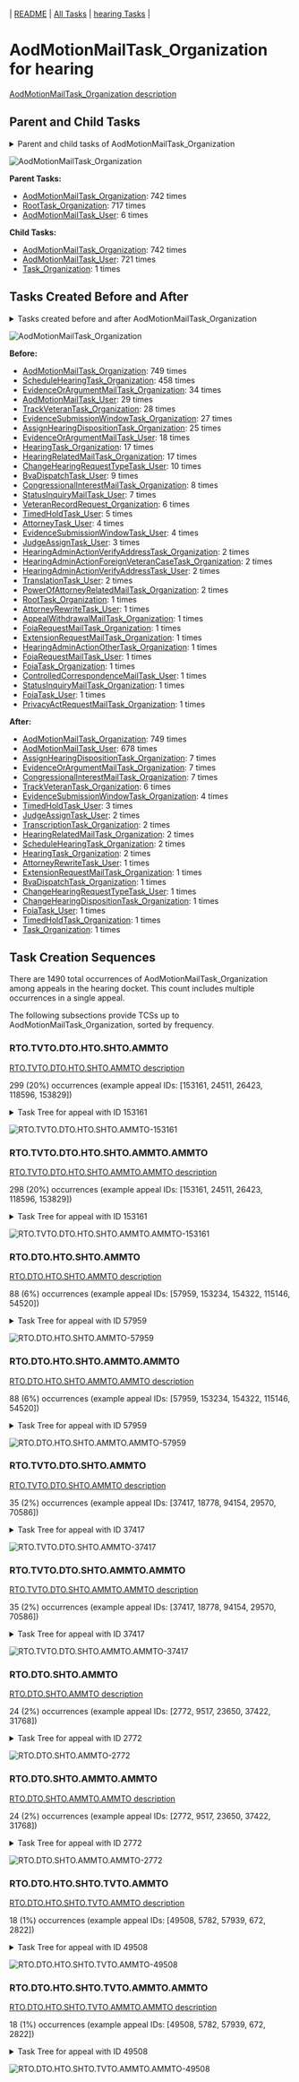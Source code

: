 <!-- DO NOT EDIT THIS FILE.  This file is autogenerated. -->
| [README](../README.md) | [All Tasks](../alltasks.md) | [hearing Tasks](tasklist.md) |

# AodMotionMailTask_Organization for hearing

[AodMotionMailTask_Organization description](../descr/AodMotionMailTask_Organization.md)

## Parent and Child Tasks

<details><summary markdown='span'>Parent and child tasks of AodMotionMailTask_Organization
</summary>

```
digraph G {
rankdir=LR;
node [shape=box]
"AodMotionMailTask_Organization" -> "AodMotionMailTask_Organization" [label=742]
"AodMotionMailTask_Organization" -> "AodMotionMailTask_User" [label=721]
"AodMotionMailTask_Organization" -> "Task_Organization" [label=1]
"AodMotionMailTask_Organization" -> "AodMotionMailTask_Organization" [label=742]
"RootTask_Organization" -> "AodMotionMailTask_Organization" [label=717]
"AodMotionMailTask_User" -> "AodMotionMailTask_Organization" [label=6]
}
```
</details>

![AodMotionMailTask_Organization](dot/AodMotionMailTask_Organization-parentchild.dot.png)

**Parent Tasks:**

   * [AodMotionMailTask_Organization](AodMotionMailTask_Organization.md): 742 times
   * [RootTask_Organization](RootTask_Organization.md): 717 times
   * [AodMotionMailTask_User](AodMotionMailTask_User.md): 6 times

**Child Tasks:**

   * [AodMotionMailTask_Organization](AodMotionMailTask_Organization.md): 742 times
   * [AodMotionMailTask_User](AodMotionMailTask_User.md): 721 times
   * [Task_Organization](Task_Organization.md): 1 times

## Tasks Created Before and After

<details><summary markdown='span'>Tasks created before and after AodMotionMailTask_Organization</summary>

```
digraph G {
rankdir=LR;

"AodMotionMailTask_Organization" -> "AodMotionMailTask_Organization" [label=749]
"AodMotionMailTask_Organization" -> "AodMotionMailTask_User" [label=678]
"AodMotionMailTask_Organization" -> "EvidenceOrArgumentMailTask_Organization" [label=7]
"AodMotionMailTask_Organization" -> "CongressionalInterestMailTask_Organization" [label=7]
"AodMotionMailTask_Organization" -> "AssignHearingDispositionTask_Organization" [label=7]
"AodMotionMailTask_Organization" -> "TrackVeteranTask_Organization" [label=6]
"AodMotionMailTask_Organization" -> "EvidenceSubmissionWindowTask_Organization" [label=4]
"AodMotionMailTask_Organization" -> "TimedHoldTask_User" [label=3]
"AodMotionMailTask_Organization" -> "TranscriptionTask_Organization" [label=2]
"AodMotionMailTask_Organization" -> "ScheduleHearingTask_Organization" [label=2]
"AodMotionMailTask_Organization" -> "JudgeAssignTask_User" [label=2]
"AodMotionMailTask_Organization" -> "HearingTask_Organization" [label=2]
"AodMotionMailTask_Organization" -> "HearingRelatedMailTask_Organization" [label=2]
"AodMotionMailTask_Organization" -> "TimedHoldTask_Organization" [label=1]
"AodMotionMailTask_Organization" -> "Task_Organization" [label=1]
"AodMotionMailTask_Organization" -> "FoiaTask_User" [label=1]
"AodMotionMailTask_Organization" -> "ExtensionRequestMailTask_Organization" [label=1]
"AodMotionMailTask_Organization" -> "ChangeHearingRequestTypeTask_User" [label=1]
"AodMotionMailTask_Organization" -> "ChangeHearingDispositionTask_Organization" [label=1]
"AodMotionMailTask_Organization" -> "BvaDispatchTask_Organization" [label=1]
"AodMotionMailTask_Organization" -> "AttorneyRewriteTask_User" [label=1]
"AodMotionMailTask_Organization" -> "AodMotionMailTask_Organization" [label=749]
"ScheduleHearingTask_Organization" -> "AodMotionMailTask_Organization" [label=458]
"EvidenceOrArgumentMailTask_Organization" -> "AodMotionMailTask_Organization" [label=34]
"AodMotionMailTask_User" -> "AodMotionMailTask_Organization" [label=29]
"TrackVeteranTask_Organization" -> "AodMotionMailTask_Organization" [label=28]
"EvidenceSubmissionWindowTask_Organization" -> "AodMotionMailTask_Organization" [label=27]
"AssignHearingDispositionTask_Organization" -> "AodMotionMailTask_Organization" [label=25]
"EvidenceOrArgumentMailTask_User" -> "AodMotionMailTask_Organization" [label=18]
"HearingTask_Organization" -> "AodMotionMailTask_Organization" [label=17]
"HearingRelatedMailTask_Organization" -> "AodMotionMailTask_Organization" [label=17]
"ChangeHearingRequestTypeTask_User" -> "AodMotionMailTask_Organization" [label=10]
"BvaDispatchTask_User" -> "AodMotionMailTask_Organization" [label=9]
"CongressionalInterestMailTask_Organization" -> "AodMotionMailTask_Organization" [label=8]
"StatusInquiryMailTask_User" -> "AodMotionMailTask_Organization" [label=7]
"VeteranRecordRequest_Organization" -> "AodMotionMailTask_Organization" [label=6]
"TimedHoldTask_User" -> "AodMotionMailTask_Organization" [label=5]
"EvidenceSubmissionWindowTask_User" -> "AodMotionMailTask_Organization" [label=4]
"AttorneyTask_User" -> "AodMotionMailTask_Organization" [label=4]
"JudgeAssignTask_User" -> "AodMotionMailTask_Organization" [label=3]
"TranslationTask_User" -> "AodMotionMailTask_Organization" [label=2]
"PowerOfAttorneyRelatedMailTask_Organization" -> "AodMotionMailTask_Organization" [label=2]
"HearingAdminActionVerifyAddressTask_User" -> "AodMotionMailTask_Organization" [label=2]
"HearingAdminActionVerifyAddressTask_Organization" -> "AodMotionMailTask_Organization" [label=2]
"HearingAdminActionForeignVeteranCaseTask_Organization" -> "AodMotionMailTask_Organization" [label=2]
"StatusInquiryMailTask_Organization" -> "AodMotionMailTask_Organization" [label=1]
"RootTask_Organization" -> "AodMotionMailTask_Organization" [label=1]
"PrivacyActRequestMailTask_Organization" -> "AodMotionMailTask_Organization" [label=1]
"HearingAdminActionOtherTask_Organization" -> "AodMotionMailTask_Organization" [label=1]
"FoiaTask_User" -> "AodMotionMailTask_Organization" [label=1]
"FoiaTask_Organization" -> "AodMotionMailTask_Organization" [label=1]
"FoiaRequestMailTask_User" -> "AodMotionMailTask_Organization" [label=1]
"FoiaRequestMailTask_Organization" -> "AodMotionMailTask_Organization" [label=1]
"ExtensionRequestMailTask_Organization" -> "AodMotionMailTask_Organization" [label=1]
"ControlledCorrespondenceMailTask_User" -> "AodMotionMailTask_Organization" [label=1]
"AttorneyRewriteTask_User" -> "AodMotionMailTask_Organization" [label=1]
"AppealWithdrawalMailTask_Organization" -> "AodMotionMailTask_Organization" [label=1]
}
```
</details>

![AodMotionMailTask_Organization](dot/AodMotionMailTask_Organization.dot.png)

**Before:**

   * [AodMotionMailTask_Organization](AodMotionMailTask_Organization.md): 749 times
   * [ScheduleHearingTask_Organization](ScheduleHearingTask_Organization.md): 458 times
   * [EvidenceOrArgumentMailTask_Organization](EvidenceOrArgumentMailTask_Organization.md): 34 times
   * [AodMotionMailTask_User](AodMotionMailTask_User.md): 29 times
   * [TrackVeteranTask_Organization](TrackVeteranTask_Organization.md): 28 times
   * [EvidenceSubmissionWindowTask_Organization](EvidenceSubmissionWindowTask_Organization.md): 27 times
   * [AssignHearingDispositionTask_Organization](AssignHearingDispositionTask_Organization.md): 25 times
   * [EvidenceOrArgumentMailTask_User](EvidenceOrArgumentMailTask_User.md): 18 times
   * [HearingTask_Organization](HearingTask_Organization.md): 17 times
   * [HearingRelatedMailTask_Organization](HearingRelatedMailTask_Organization.md): 17 times
   * [ChangeHearingRequestTypeTask_User](ChangeHearingRequestTypeTask_User.md): 10 times
   * [BvaDispatchTask_User](BvaDispatchTask_User.md): 9 times
   * [CongressionalInterestMailTask_Organization](CongressionalInterestMailTask_Organization.md): 8 times
   * [StatusInquiryMailTask_User](StatusInquiryMailTask_User.md): 7 times
   * [VeteranRecordRequest_Organization](VeteranRecordRequest_Organization.md): 6 times
   * [TimedHoldTask_User](TimedHoldTask_User.md): 5 times
   * [AttorneyTask_User](AttorneyTask_User.md): 4 times
   * [EvidenceSubmissionWindowTask_User](EvidenceSubmissionWindowTask_User.md): 4 times
   * [JudgeAssignTask_User](JudgeAssignTask_User.md): 3 times
   * [HearingAdminActionVerifyAddressTask_Organization](HearingAdminActionVerifyAddressTask_Organization.md): 2 times
   * [HearingAdminActionForeignVeteranCaseTask_Organization](HearingAdminActionForeignVeteranCaseTask_Organization.md): 2 times
   * [HearingAdminActionVerifyAddressTask_User](HearingAdminActionVerifyAddressTask_User.md): 2 times
   * [TranslationTask_User](TranslationTask_User.md): 2 times
   * [PowerOfAttorneyRelatedMailTask_Organization](PowerOfAttorneyRelatedMailTask_Organization.md): 2 times
   * [RootTask_Organization](RootTask_Organization.md): 1 times
   * [AttorneyRewriteTask_User](AttorneyRewriteTask_User.md): 1 times
   * [AppealWithdrawalMailTask_Organization](AppealWithdrawalMailTask_Organization.md): 1 times
   * [FoiaRequestMailTask_Organization](FoiaRequestMailTask_Organization.md): 1 times
   * [ExtensionRequestMailTask_Organization](ExtensionRequestMailTask_Organization.md): 1 times
   * [HearingAdminActionOtherTask_Organization](HearingAdminActionOtherTask_Organization.md): 1 times
   * [FoiaRequestMailTask_User](FoiaRequestMailTask_User.md): 1 times
   * [FoiaTask_Organization](FoiaTask_Organization.md): 1 times
   * [ControlledCorrespondenceMailTask_User](ControlledCorrespondenceMailTask_User.md): 1 times
   * [StatusInquiryMailTask_Organization](StatusInquiryMailTask_Organization.md): 1 times
   * [FoiaTask_User](FoiaTask_User.md): 1 times
   * [PrivacyActRequestMailTask_Organization](PrivacyActRequestMailTask_Organization.md): 1 times

**After:**

   * [AodMotionMailTask_Organization](AodMotionMailTask_Organization.md): 749 times
   * [AodMotionMailTask_User](AodMotionMailTask_User.md): 678 times
   * [AssignHearingDispositionTask_Organization](AssignHearingDispositionTask_Organization.md): 7 times
   * [EvidenceOrArgumentMailTask_Organization](EvidenceOrArgumentMailTask_Organization.md): 7 times
   * [CongressionalInterestMailTask_Organization](CongressionalInterestMailTask_Organization.md): 7 times
   * [TrackVeteranTask_Organization](TrackVeteranTask_Organization.md): 6 times
   * [EvidenceSubmissionWindowTask_Organization](EvidenceSubmissionWindowTask_Organization.md): 4 times
   * [TimedHoldTask_User](TimedHoldTask_User.md): 3 times
   * [JudgeAssignTask_User](JudgeAssignTask_User.md): 2 times
   * [TranscriptionTask_Organization](TranscriptionTask_Organization.md): 2 times
   * [HearingRelatedMailTask_Organization](HearingRelatedMailTask_Organization.md): 2 times
   * [ScheduleHearingTask_Organization](ScheduleHearingTask_Organization.md): 2 times
   * [HearingTask_Organization](HearingTask_Organization.md): 2 times
   * [AttorneyRewriteTask_User](AttorneyRewriteTask_User.md): 1 times
   * [ExtensionRequestMailTask_Organization](ExtensionRequestMailTask_Organization.md): 1 times
   * [BvaDispatchTask_Organization](BvaDispatchTask_Organization.md): 1 times
   * [ChangeHearingRequestTypeTask_User](ChangeHearingRequestTypeTask_User.md): 1 times
   * [ChangeHearingDispositionTask_Organization](ChangeHearingDispositionTask_Organization.md): 1 times
   * [FoiaTask_User](FoiaTask_User.md): 1 times
   * [TimedHoldTask_Organization](TimedHoldTask_Organization.md): 1 times
   * [Task_Organization](Task_Organization.md): 1 times

## Task Creation Sequences

There are 1490 total occurrences of AodMotionMailTask_Organization among appeals in the hearing docket.  This count includes multiple occurrences in a single appeal.

The following subsections provide TCSs up to AodMotionMailTask_Organization, sorted by frequency.

### RTO.TVTO.DTO.HTO.SHTO.AMMTO

[RTO.TVTO.DTO.HTO.SHTO.AMMTO description](../descr/RTO.TVTO.DTO.HTO.SHTO.AMMTO.md)

299 (20%) occurrences (example appeal IDs: [153161, 24511, 26423, 118596, 153829])

<details><summary markdown='span'>Task Tree for appeal with ID 153161</summary>

```
@startuml
skinparam {
  ObjectBorderColor #555
  ObjectBorderThickness 0
  ObjectFontStyle bold
  ObjectFontSize 14
  ObjectAttributeFontColor #333
  ObjectAttributeFontSize 12
}
  object 0.RootTask #8dd3c7 {
Organization
}
  object 1.TrackVeteranTask #bebada {
Organization
}
  object 2.DistributionTask #ffffb3 {
Organization
}
  object 3.HearingTask #fb8072 {
Organization
}
  object 4.ScheduleHearingTask #80b1d3 {
Organization
}
  object 5.AodMotionMailTask #d9d9d9 {
Organization  <back:white>    </back>
}
  object 6.AodMotionMailTask #d9d9d9 {
Organization  <back:white>    </back>
}
  object 7.AodMotionMailTask #d9d9d9 {
User
}
0.RootTask -- 1.TrackVeteranTask
0.RootTask -- 2.DistributionTask
2.DistributionTask -- 3.HearingTask
3.HearingTask -- 4.ScheduleHearingTask
0.RootTask -- 5.AodMotionMailTask
5.AodMotionMailTask -- 6.AodMotionMailTask
6.AodMotionMailTask -- 7.AodMotionMailTask
@enduml
```
</details>

![RTO.TVTO.DTO.HTO.SHTO.AMMTO-153161](uml/RTO.TVTO.DTO.HTO.SHTO.AMMTO-153161.png)

### RTO.TVTO.DTO.HTO.SHTO.AMMTO.AMMTO

[RTO.TVTO.DTO.HTO.SHTO.AMMTO.AMMTO description](../descr/RTO.TVTO.DTO.HTO.SHTO.AMMTO.AMMTO.md)

298 (20%) occurrences (example appeal IDs: [153161, 24511, 26423, 118596, 153829])

<details><summary markdown='span'>Task Tree for appeal with ID 153161</summary>

```
@startuml
skinparam {
  ObjectBorderColor #555
  ObjectBorderThickness 0
  ObjectFontStyle bold
  ObjectFontSize 14
  ObjectAttributeFontColor #333
  ObjectAttributeFontSize 12
}
  object 0.RootTask #8dd3c7 {
Organization
}
  object 1.TrackVeteranTask #bebada {
Organization
}
  object 2.DistributionTask #ffffb3 {
Organization
}
  object 3.HearingTask #fb8072 {
Organization
}
  object 4.ScheduleHearingTask #80b1d3 {
Organization
}
  object 5.AodMotionMailTask #d9d9d9 {
Organization  <back:white>    </back>
}
  object 6.AodMotionMailTask #d9d9d9 {
Organization  <back:white>    </back>
}
  object 7.AodMotionMailTask #d9d9d9 {
User
}
0.RootTask -- 1.TrackVeteranTask
0.RootTask -- 2.DistributionTask
2.DistributionTask -- 3.HearingTask
3.HearingTask -- 4.ScheduleHearingTask
0.RootTask -- 5.AodMotionMailTask
5.AodMotionMailTask -- 6.AodMotionMailTask
6.AodMotionMailTask -- 7.AodMotionMailTask
@enduml
```
</details>

![RTO.TVTO.DTO.HTO.SHTO.AMMTO.AMMTO-153161](uml/RTO.TVTO.DTO.HTO.SHTO.AMMTO.AMMTO-153161.png)

### RTO.DTO.HTO.SHTO.AMMTO

[RTO.DTO.HTO.SHTO.AMMTO description](../descr/RTO.DTO.HTO.SHTO.AMMTO.md)

88 (6%) occurrences (example appeal IDs: [57959, 153234, 154322, 115146, 54520])

<details><summary markdown='span'>Task Tree for appeal with ID 57959</summary>

```
@startuml
skinparam {
  ObjectBorderColor #555
  ObjectBorderThickness 0
  ObjectFontStyle bold
  ObjectFontSize 14
  ObjectAttributeFontColor #333
  ObjectAttributeFontSize 12
}
  object 0.RootTask #8dd3c7 {
Organization
}
  object 1.TrackVeteranTask #bebada {
Organization
}
  object 2.DistributionTask #ffffb3 {
Organization
}
  object 3.HearingTask #fb8072 {
Organization
}
  object 4.ScheduleHearingTask #80b1d3 {
Organization
}
  object 5.HearingAdminActionVerifyAddressTask #ffed6f {
Organization
}
  object 6.AodMotionMailTask #d9d9d9 {
Organization  <back:white>    </back>
}
  object 7.AodMotionMailTask #d9d9d9 {
Organization  <back:white>    </back>
}
  object 8.AodMotionMailTask #d9d9d9 {
Organization  <back:white>    </back>
}
  object 9.AodMotionMailTask #d9d9d9 {
Organization  <back:white>    </back>
}
  object 10.AodMotionMailTask #d9d9d9 {
User
}
  object 11.AodMotionMailTask #d9d9d9 {
User
}
0.RootTask -- 1.TrackVeteranTask
0.RootTask -- 2.DistributionTask
2.DistributionTask -- 3.HearingTask
3.HearingTask -- 4.ScheduleHearingTask
4.ScheduleHearingTask -- 5.HearingAdminActionVerifyAddressTask
0.RootTask -- 6.AodMotionMailTask
6.AodMotionMailTask -- 7.AodMotionMailTask
0.RootTask -- 8.AodMotionMailTask
8.AodMotionMailTask -- 9.AodMotionMailTask
7.AodMotionMailTask -- 10.AodMotionMailTask
9.AodMotionMailTask -- 11.AodMotionMailTask
@enduml
```
</details>

![RTO.DTO.HTO.SHTO.AMMTO-57959](uml/RTO.DTO.HTO.SHTO.AMMTO-57959.png)

### RTO.DTO.HTO.SHTO.AMMTO.AMMTO

[RTO.DTO.HTO.SHTO.AMMTO.AMMTO description](../descr/RTO.DTO.HTO.SHTO.AMMTO.AMMTO.md)

88 (6%) occurrences (example appeal IDs: [57959, 153234, 154322, 115146, 54520])

<details><summary markdown='span'>Task Tree for appeal with ID 57959</summary>

```
@startuml
skinparam {
  ObjectBorderColor #555
  ObjectBorderThickness 0
  ObjectFontStyle bold
  ObjectFontSize 14
  ObjectAttributeFontColor #333
  ObjectAttributeFontSize 12
}
  object 0.RootTask #8dd3c7 {
Organization
}
  object 1.TrackVeteranTask #bebada {
Organization
}
  object 2.DistributionTask #ffffb3 {
Organization
}
  object 3.HearingTask #fb8072 {
Organization
}
  object 4.ScheduleHearingTask #80b1d3 {
Organization
}
  object 5.HearingAdminActionVerifyAddressTask #ffed6f {
Organization
}
  object 6.AodMotionMailTask #d9d9d9 {
Organization  <back:white>    </back>
}
  object 7.AodMotionMailTask #d9d9d9 {
Organization  <back:white>    </back>
}
  object 8.AodMotionMailTask #d9d9d9 {
Organization  <back:white>    </back>
}
  object 9.AodMotionMailTask #d9d9d9 {
Organization  <back:white>    </back>
}
  object 10.AodMotionMailTask #d9d9d9 {
User
}
  object 11.AodMotionMailTask #d9d9d9 {
User
}
0.RootTask -- 1.TrackVeteranTask
0.RootTask -- 2.DistributionTask
2.DistributionTask -- 3.HearingTask
3.HearingTask -- 4.ScheduleHearingTask
4.ScheduleHearingTask -- 5.HearingAdminActionVerifyAddressTask
0.RootTask -- 6.AodMotionMailTask
6.AodMotionMailTask -- 7.AodMotionMailTask
0.RootTask -- 8.AodMotionMailTask
8.AodMotionMailTask -- 9.AodMotionMailTask
7.AodMotionMailTask -- 10.AodMotionMailTask
9.AodMotionMailTask -- 11.AodMotionMailTask
@enduml
```
</details>

![RTO.DTO.HTO.SHTO.AMMTO.AMMTO-57959](uml/RTO.DTO.HTO.SHTO.AMMTO.AMMTO-57959.png)

### RTO.TVTO.DTO.SHTO.AMMTO

[RTO.TVTO.DTO.SHTO.AMMTO description](../descr/RTO.TVTO.DTO.SHTO.AMMTO.md)

35 (2%) occurrences (example appeal IDs: [37417, 18778, 94154, 29570, 70586])

<details><summary markdown='span'>Task Tree for appeal with ID 37417</summary>

```
@startuml
skinparam {
  ObjectBorderColor #555
  ObjectBorderThickness 0
  ObjectFontStyle bold
  ObjectFontSize 14
  ObjectAttributeFontColor #333
  ObjectAttributeFontSize 12
}
  object 0.RootTask #8dd3c7 {
Organization
}
  object 1.TrackVeteranTask #bebada {
Organization
}
  object 2.DistributionTask #ffffb3 {
Organization
}
  object 3.HearingTask #fb8072 {
Organization
}
  object 4.ScheduleHearingTask #80b1d3 {
Organization
}
  object 5.HearingAdminActionVerifyAddressTask #ffed6f {
Organization
}
  object 6.AodMotionMailTask #d9d9d9 {
Organization  <back:white>    </back>
}
  object 7.AodMotionMailTask #d9d9d9 {
Organization  <back:white>    </back>
}
  object 8.AodMotionMailTask #d9d9d9 {
User
}
  object 9.AssignHearingDispositionTask #8dd3c7 {
Organization
}
  object 10.HearingTask #fb8072 {
Organization
}
  object 11.AssignHearingDispositionTask #8dd3c7 {
Organization
}
  object 12.ChangeHearingDispositionTask #d9d9d9 {
Organization
}
  object 13.HearingTask #fb8072 {
Organization
}
  object 14.ScheduleHearingTask #80b1d3 {
Organization
}
  object 15.AssignHearingDispositionTask #8dd3c7 {
Organization
}
  object 16.TranscriptionTask #fb8072 {
Organization
}
  object 17.EvidenceSubmissionWindowTask #fccde5 {
Organization
}
  object 18.JudgeAssignTask #ccebc5 {
User
}
  object 19.JudgeDecisionReviewTask #d9d9d9 {
User
}
  object 20.AttorneyTask #bc80bd {
User
}
  object 21.BvaDispatchTask #b3de69 {
Organization
}
  object 22.BvaDispatchTask #b3de69 {
User
}
0.RootTask -- 1.TrackVeteranTask
0.RootTask -- 2.DistributionTask
2.DistributionTask -- 3.HearingTask
3.HearingTask -- 4.ScheduleHearingTask
4.ScheduleHearingTask -- 5.HearingAdminActionVerifyAddressTask
0.RootTask -- 6.AodMotionMailTask
6.AodMotionMailTask -- 7.AodMotionMailTask
7.AodMotionMailTask -- 8.AodMotionMailTask
3.HearingTask -- 9.AssignHearingDispositionTask
2.DistributionTask -- 10.HearingTask
10.HearingTask -- 11.AssignHearingDispositionTask
10.HearingTask -- 12.ChangeHearingDispositionTask
2.DistributionTask -- 13.HearingTask
13.HearingTask -- 14.ScheduleHearingTask
13.HearingTask -- 15.AssignHearingDispositionTask
15.AssignHearingDispositionTask -- 16.TranscriptionTask
15.AssignHearingDispositionTask -- 17.EvidenceSubmissionWindowTask
0.RootTask -- 18.JudgeAssignTask
0.RootTask -- 19.JudgeDecisionReviewTask
19.JudgeDecisionReviewTask -- 20.AttorneyTask
0.RootTask -- 21.BvaDispatchTask
21.BvaDispatchTask -- 22.BvaDispatchTask
@enduml
```
</details>

![RTO.TVTO.DTO.SHTO.AMMTO-37417](uml/RTO.TVTO.DTO.SHTO.AMMTO-37417.png)

### RTO.TVTO.DTO.SHTO.AMMTO.AMMTO

[RTO.TVTO.DTO.SHTO.AMMTO.AMMTO description](../descr/RTO.TVTO.DTO.SHTO.AMMTO.AMMTO.md)

35 (2%) occurrences (example appeal IDs: [37417, 18778, 94154, 29570, 70586])

<details><summary markdown='span'>Task Tree for appeal with ID 37417</summary>

```
@startuml
skinparam {
  ObjectBorderColor #555
  ObjectBorderThickness 0
  ObjectFontStyle bold
  ObjectFontSize 14
  ObjectAttributeFontColor #333
  ObjectAttributeFontSize 12
}
  object 0.RootTask #8dd3c7 {
Organization
}
  object 1.TrackVeteranTask #bebada {
Organization
}
  object 2.DistributionTask #ffffb3 {
Organization
}
  object 3.HearingTask #fb8072 {
Organization
}
  object 4.ScheduleHearingTask #80b1d3 {
Organization
}
  object 5.HearingAdminActionVerifyAddressTask #ffed6f {
Organization
}
  object 6.AodMotionMailTask #d9d9d9 {
Organization  <back:white>    </back>
}
  object 7.AodMotionMailTask #d9d9d9 {
Organization  <back:white>    </back>
}
  object 8.AodMotionMailTask #d9d9d9 {
User
}
  object 9.AssignHearingDispositionTask #8dd3c7 {
Organization
}
  object 10.HearingTask #fb8072 {
Organization
}
  object 11.AssignHearingDispositionTask #8dd3c7 {
Organization
}
  object 12.ChangeHearingDispositionTask #d9d9d9 {
Organization
}
  object 13.HearingTask #fb8072 {
Organization
}
  object 14.ScheduleHearingTask #80b1d3 {
Organization
}
  object 15.AssignHearingDispositionTask #8dd3c7 {
Organization
}
  object 16.TranscriptionTask #fb8072 {
Organization
}
  object 17.EvidenceSubmissionWindowTask #fccde5 {
Organization
}
  object 18.JudgeAssignTask #ccebc5 {
User
}
  object 19.JudgeDecisionReviewTask #d9d9d9 {
User
}
  object 20.AttorneyTask #bc80bd {
User
}
  object 21.BvaDispatchTask #b3de69 {
Organization
}
  object 22.BvaDispatchTask #b3de69 {
User
}
0.RootTask -- 1.TrackVeteranTask
0.RootTask -- 2.DistributionTask
2.DistributionTask -- 3.HearingTask
3.HearingTask -- 4.ScheduleHearingTask
4.ScheduleHearingTask -- 5.HearingAdminActionVerifyAddressTask
0.RootTask -- 6.AodMotionMailTask
6.AodMotionMailTask -- 7.AodMotionMailTask
7.AodMotionMailTask -- 8.AodMotionMailTask
3.HearingTask -- 9.AssignHearingDispositionTask
2.DistributionTask -- 10.HearingTask
10.HearingTask -- 11.AssignHearingDispositionTask
10.HearingTask -- 12.ChangeHearingDispositionTask
2.DistributionTask -- 13.HearingTask
13.HearingTask -- 14.ScheduleHearingTask
13.HearingTask -- 15.AssignHearingDispositionTask
15.AssignHearingDispositionTask -- 16.TranscriptionTask
15.AssignHearingDispositionTask -- 17.EvidenceSubmissionWindowTask
0.RootTask -- 18.JudgeAssignTask
0.RootTask -- 19.JudgeDecisionReviewTask
19.JudgeDecisionReviewTask -- 20.AttorneyTask
0.RootTask -- 21.BvaDispatchTask
21.BvaDispatchTask -- 22.BvaDispatchTask
@enduml
```
</details>

![RTO.TVTO.DTO.SHTO.AMMTO.AMMTO-37417](uml/RTO.TVTO.DTO.SHTO.AMMTO.AMMTO-37417.png)

### RTO.DTO.SHTO.AMMTO

[RTO.DTO.SHTO.AMMTO description](../descr/RTO.DTO.SHTO.AMMTO.md)

24 (2%) occurrences (example appeal IDs: [2772, 9517, 23650, 37422, 31768])

<details><summary markdown='span'>Task Tree for appeal with ID 2772</summary>

```
@startuml
skinparam {
  ObjectBorderColor #555
  ObjectBorderThickness 0
  ObjectFontStyle bold
  ObjectFontSize 14
  ObjectAttributeFontColor #333
  ObjectAttributeFontSize 12
}
  object 0.RootTask #8dd3c7 {
Organization
}
  object 1.DistributionTask #ffffb3 {
Organization
}
  object 2.HearingTask #fb8072 {
Organization
}
  object 3.ScheduleHearingTask #80b1d3 {
Organization
}
  object 4.AodMotionMailTask #d9d9d9 {
Organization  <back:white>    </back>
}
  object 5.AodMotionMailTask #d9d9d9 {
Organization  <back:white>    </back>
}
  object 6.TrackVeteranTask #bebada {
Organization
}
  object 7.AssignHearingDispositionTask #8dd3c7 {
Organization
}
  object 8.HearingTask #fb8072 {
Organization
}
  object 9.ScheduleHearingTask #80b1d3 {
Organization
}
  object 10.AssignHearingDispositionTask #8dd3c7 {
Organization
}
  object 11.HearingRelatedMailTask #8dd3c7 {
Organization
}
  object 12.HearingRelatedMailTask #8dd3c7 {
Organization
}
  object 13.HearingTask #fb8072 {
Organization
}
  object 14.AssignHearingDispositionTask #8dd3c7 {
Organization
}
  object 15.HearingTask #fb8072 {
Organization
}
  object 16.AssignHearingDispositionTask #8dd3c7 {
Organization
}
  object 17.TranscriptionTask #fb8072 {
Organization
}
  object 18.EvidenceSubmissionWindowTask #fccde5 {
Organization
}
  object 19.HearingRelatedMailTask #8dd3c7 {
Organization
}
  object 20.HearingRelatedMailTask #8dd3c7 {
Organization
}
  object 21.TimedHoldTask #fccde5 {
Organization
}
  object 22.JudgeAssignTask #ccebc5 {
User
}
  object 23.JudgeDecisionReviewTask #d9d9d9 {
User
}
  object 24.AttorneyTask #bc80bd {
User
}
0.RootTask -- 1.DistributionTask
1.DistributionTask -- 2.HearingTask
2.HearingTask -- 3.ScheduleHearingTask
0.RootTask -- 4.AodMotionMailTask
4.AodMotionMailTask -- 5.AodMotionMailTask
0.RootTask -- 6.TrackVeteranTask
2.HearingTask -- 7.AssignHearingDispositionTask
1.DistributionTask -- 8.HearingTask
8.HearingTask -- 9.ScheduleHearingTask
8.HearingTask -- 10.AssignHearingDispositionTask
1.DistributionTask -- 11.HearingRelatedMailTask
11.HearingRelatedMailTask -- 12.HearingRelatedMailTask
1.DistributionTask -- 13.HearingTask
13.HearingTask -- 14.AssignHearingDispositionTask
1.DistributionTask -- 15.HearingTask
15.HearingTask -- 16.AssignHearingDispositionTask
16.AssignHearingDispositionTask -- 17.TranscriptionTask
16.AssignHearingDispositionTask -- 18.EvidenceSubmissionWindowTask
1.DistributionTask -- 19.HearingRelatedMailTask
19.HearingRelatedMailTask -- 20.HearingRelatedMailTask
17.TranscriptionTask -- 21.TimedHoldTask
0.RootTask -- 22.JudgeAssignTask
0.RootTask -- 23.JudgeDecisionReviewTask
23.JudgeDecisionReviewTask -- 24.AttorneyTask
@enduml
```
</details>

![RTO.DTO.SHTO.AMMTO-2772](uml/RTO.DTO.SHTO.AMMTO-2772.png)

### RTO.DTO.SHTO.AMMTO.AMMTO

[RTO.DTO.SHTO.AMMTO.AMMTO description](../descr/RTO.DTO.SHTO.AMMTO.AMMTO.md)

24 (2%) occurrences (example appeal IDs: [2772, 9517, 23650, 37422, 31768])

<details><summary markdown='span'>Task Tree for appeal with ID 2772</summary>

```
@startuml
skinparam {
  ObjectBorderColor #555
  ObjectBorderThickness 0
  ObjectFontStyle bold
  ObjectFontSize 14
  ObjectAttributeFontColor #333
  ObjectAttributeFontSize 12
}
  object 0.RootTask #8dd3c7 {
Organization
}
  object 1.DistributionTask #ffffb3 {
Organization
}
  object 2.HearingTask #fb8072 {
Organization
}
  object 3.ScheduleHearingTask #80b1d3 {
Organization
}
  object 4.AodMotionMailTask #d9d9d9 {
Organization  <back:white>    </back>
}
  object 5.AodMotionMailTask #d9d9d9 {
Organization  <back:white>    </back>
}
  object 6.TrackVeteranTask #bebada {
Organization
}
  object 7.AssignHearingDispositionTask #8dd3c7 {
Organization
}
  object 8.HearingTask #fb8072 {
Organization
}
  object 9.ScheduleHearingTask #80b1d3 {
Organization
}
  object 10.AssignHearingDispositionTask #8dd3c7 {
Organization
}
  object 11.HearingRelatedMailTask #8dd3c7 {
Organization
}
  object 12.HearingRelatedMailTask #8dd3c7 {
Organization
}
  object 13.HearingTask #fb8072 {
Organization
}
  object 14.AssignHearingDispositionTask #8dd3c7 {
Organization
}
  object 15.HearingTask #fb8072 {
Organization
}
  object 16.AssignHearingDispositionTask #8dd3c7 {
Organization
}
  object 17.TranscriptionTask #fb8072 {
Organization
}
  object 18.EvidenceSubmissionWindowTask #fccde5 {
Organization
}
  object 19.HearingRelatedMailTask #8dd3c7 {
Organization
}
  object 20.HearingRelatedMailTask #8dd3c7 {
Organization
}
  object 21.TimedHoldTask #fccde5 {
Organization
}
  object 22.JudgeAssignTask #ccebc5 {
User
}
  object 23.JudgeDecisionReviewTask #d9d9d9 {
User
}
  object 24.AttorneyTask #bc80bd {
User
}
0.RootTask -- 1.DistributionTask
1.DistributionTask -- 2.HearingTask
2.HearingTask -- 3.ScheduleHearingTask
0.RootTask -- 4.AodMotionMailTask
4.AodMotionMailTask -- 5.AodMotionMailTask
0.RootTask -- 6.TrackVeteranTask
2.HearingTask -- 7.AssignHearingDispositionTask
1.DistributionTask -- 8.HearingTask
8.HearingTask -- 9.ScheduleHearingTask
8.HearingTask -- 10.AssignHearingDispositionTask
1.DistributionTask -- 11.HearingRelatedMailTask
11.HearingRelatedMailTask -- 12.HearingRelatedMailTask
1.DistributionTask -- 13.HearingTask
13.HearingTask -- 14.AssignHearingDispositionTask
1.DistributionTask -- 15.HearingTask
15.HearingTask -- 16.AssignHearingDispositionTask
16.AssignHearingDispositionTask -- 17.TranscriptionTask
16.AssignHearingDispositionTask -- 18.EvidenceSubmissionWindowTask
1.DistributionTask -- 19.HearingRelatedMailTask
19.HearingRelatedMailTask -- 20.HearingRelatedMailTask
17.TranscriptionTask -- 21.TimedHoldTask
0.RootTask -- 22.JudgeAssignTask
0.RootTask -- 23.JudgeDecisionReviewTask
23.JudgeDecisionReviewTask -- 24.AttorneyTask
@enduml
```
</details>

![RTO.DTO.SHTO.AMMTO.AMMTO-2772](uml/RTO.DTO.SHTO.AMMTO.AMMTO-2772.png)

### RTO.DTO.HTO.SHTO.TVTO.AMMTO

[RTO.DTO.HTO.SHTO.TVTO.AMMTO description](../descr/RTO.DTO.HTO.SHTO.TVTO.AMMTO.md)

18 (1%) occurrences (example appeal IDs: [49508, 5782, 57939, 672, 2822])

<details><summary markdown='span'>Task Tree for appeal with ID 49508</summary>

```
@startuml
skinparam {
  ObjectBorderColor #555
  ObjectBorderThickness 0
  ObjectFontStyle bold
  ObjectFontSize 14
  ObjectAttributeFontColor #333
  ObjectAttributeFontSize 12
}
  object 0.RootTask #8dd3c7 {
Organization
}
  object 1.TrackVeteranTask #bebada {
Organization
}
  object 2.DistributionTask #ffffb3 {
Organization
}
  object 3.HearingTask #fb8072 {
Organization
}
  object 4.ScheduleHearingTask #80b1d3 {
Organization
}
  object 5.TrackVeteranTask #bebada {
Organization
}
  object 6.AodMotionMailTask #d9d9d9 {
Organization  <back:white>    </back>
}
  object 7.AodMotionMailTask #d9d9d9 {
Organization  <back:white>    </back>
}
  object 8.AodMotionMailTask #d9d9d9 {
User
}
  object 9.AssignHearingDispositionTask #8dd3c7 {
Organization
}
  object 10.TranscriptionTask #fb8072 {
Organization
}
  object 11.JudgeAssignTask #ccebc5 {
User
}
  object 12.JudgeDecisionReviewTask #d9d9d9 {
User
}
  object 13.AttorneyTask #bc80bd {
User
}
  object 14.JudgeAssignTask #ccebc5 {
User
}
  object 15.JudgeDecisionReviewTask #d9d9d9 {
User
}
  object 16.AttorneyTask #bc80bd {
User
}
  object 17.BvaDispatchTask #b3de69 {
Organization
}
  object 18.BvaDispatchTask #b3de69 {
User
}
0.RootTask -- 1.TrackVeteranTask
0.RootTask -- 2.DistributionTask
2.DistributionTask -- 3.HearingTask
3.HearingTask -- 4.ScheduleHearingTask
0.RootTask -- 5.TrackVeteranTask
0.RootTask -- 6.AodMotionMailTask
6.AodMotionMailTask -- 7.AodMotionMailTask
7.AodMotionMailTask -- 8.AodMotionMailTask
3.HearingTask -- 9.AssignHearingDispositionTask
9.AssignHearingDispositionTask -- 10.TranscriptionTask
0.RootTask -- 11.JudgeAssignTask
0.RootTask -- 12.JudgeDecisionReviewTask
12.JudgeDecisionReviewTask -- 13.AttorneyTask
0.RootTask -- 14.JudgeAssignTask
0.RootTask -- 15.JudgeDecisionReviewTask
15.JudgeDecisionReviewTask -- 16.AttorneyTask
0.RootTask -- 17.BvaDispatchTask
17.BvaDispatchTask -- 18.BvaDispatchTask
@enduml
```
</details>

![RTO.DTO.HTO.SHTO.TVTO.AMMTO-49508](uml/RTO.DTO.HTO.SHTO.TVTO.AMMTO-49508.png)

### RTO.DTO.HTO.SHTO.TVTO.AMMTO.AMMTO

[RTO.DTO.HTO.SHTO.TVTO.AMMTO.AMMTO description](../descr/RTO.DTO.HTO.SHTO.TVTO.AMMTO.AMMTO.md)

18 (1%) occurrences (example appeal IDs: [49508, 5782, 57939, 672, 2822])

<details><summary markdown='span'>Task Tree for appeal with ID 49508</summary>

```
@startuml
skinparam {
  ObjectBorderColor #555
  ObjectBorderThickness 0
  ObjectFontStyle bold
  ObjectFontSize 14
  ObjectAttributeFontColor #333
  ObjectAttributeFontSize 12
}
  object 0.RootTask #8dd3c7 {
Organization
}
  object 1.TrackVeteranTask #bebada {
Organization
}
  object 2.DistributionTask #ffffb3 {
Organization
}
  object 3.HearingTask #fb8072 {
Organization
}
  object 4.ScheduleHearingTask #80b1d3 {
Organization
}
  object 5.TrackVeteranTask #bebada {
Organization
}
  object 6.AodMotionMailTask #d9d9d9 {
Organization  <back:white>    </back>
}
  object 7.AodMotionMailTask #d9d9d9 {
Organization  <back:white>    </back>
}
  object 8.AodMotionMailTask #d9d9d9 {
User
}
  object 9.AssignHearingDispositionTask #8dd3c7 {
Organization
}
  object 10.TranscriptionTask #fb8072 {
Organization
}
  object 11.JudgeAssignTask #ccebc5 {
User
}
  object 12.JudgeDecisionReviewTask #d9d9d9 {
User
}
  object 13.AttorneyTask #bc80bd {
User
}
  object 14.JudgeAssignTask #ccebc5 {
User
}
  object 15.JudgeDecisionReviewTask #d9d9d9 {
User
}
  object 16.AttorneyTask #bc80bd {
User
}
  object 17.BvaDispatchTask #b3de69 {
Organization
}
  object 18.BvaDispatchTask #b3de69 {
User
}
0.RootTask -- 1.TrackVeteranTask
0.RootTask -- 2.DistributionTask
2.DistributionTask -- 3.HearingTask
3.HearingTask -- 4.ScheduleHearingTask
0.RootTask -- 5.TrackVeteranTask
0.RootTask -- 6.AodMotionMailTask
6.AodMotionMailTask -- 7.AodMotionMailTask
7.AodMotionMailTask -- 8.AodMotionMailTask
3.HearingTask -- 9.AssignHearingDispositionTask
9.AssignHearingDispositionTask -- 10.TranscriptionTask
0.RootTask -- 11.JudgeAssignTask
0.RootTask -- 12.JudgeDecisionReviewTask
12.JudgeDecisionReviewTask -- 13.AttorneyTask
0.RootTask -- 14.JudgeAssignTask
0.RootTask -- 15.JudgeDecisionReviewTask
15.JudgeDecisionReviewTask -- 16.AttorneyTask
0.RootTask -- 17.BvaDispatchTask
17.BvaDispatchTask -- 18.BvaDispatchTask
@enduml
```
</details>

![RTO.DTO.HTO.SHTO.TVTO.AMMTO.AMMTO-49508](uml/RTO.DTO.HTO.SHTO.TVTO.AMMTO.AMMTO-49508.png)

